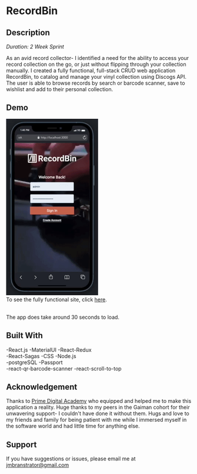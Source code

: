 # RecordBin

## Description
_Duration: 2 Week Sprint_

As an avid record collector- I identified a need for the ability to access your record collection on the go, or just without flipping through your collection manually. I created a fully functional, full-stack CRUD web application RecordBin, to catalog and manage your vinyl collection using Discogs API. The user is able to browse records by search or barcode scanner, save to wishlist and add to their personal collection.

## Demo

![Alt Text](recordbin.gif)
</br>
To see the fully functional site, click [here](https://desolate-spire-23251.herokuapp.com/#/).

</br>
The app does take around 30 seconds to load.  

## Built With

-React.js
-MaterialUI
-React-Redux
<br/>
-React-Sagas
-CSS
-Node.js
<br/>
-postgreSQL
-Passport
<br/>
-react-qr-barcode-scanner 
-react-scroll-to-top
<br/>

## Acknowledgement
Thanks to [Prime Digital Academy](www.primeacademy.io) who equipped and helped me to make this application a reality. Huge thanks to my peers in the Gaiman cohort for their unwavering support- I couldn't have done it without them. Hugs and love to my friends and family for being patient with me while I immersed myself in the software world and had little time for anything else. 

## Support
If you have suggestions or issues, please email me at jmbranstrator@gmail.com
